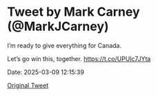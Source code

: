 # Tweet by Mark Carney (@MarkJCarney)

I’m ready to give everything for Canada.

Let’s go win this, together. https://t.co/UPUlc7JYta

Date: 2025-03-09 12:15:39

[Original Tweet](https://x.com/MarkJCarney/status/1898709265411412265)
